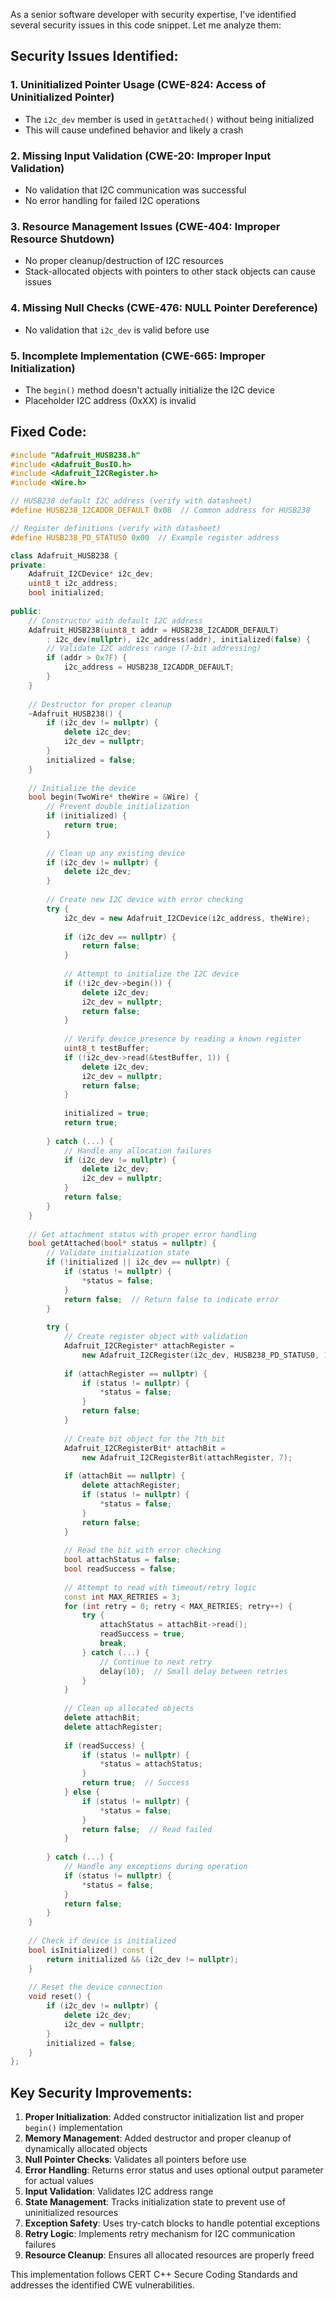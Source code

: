 As a senior software developer with security expertise, I've identified several security issues in this code snippet. Let me analyze them:

## Security Issues Identified:

### 1. **Uninitialized Pointer Usage (CWE-824: Access of Uninitialized Pointer)**
- The `i2c_dev` member is used in `getAttached()` without being initialized
- This will cause undefined behavior and likely a crash

### 2. **Missing Input Validation (CWE-20: Improper Input Validation)**
- No validation that I2C communication was successful
- No error handling for failed I2C operations

### 3. **Resource Management Issues (CWE-404: Improper Resource Shutdown)**
- No proper cleanup/destruction of I2C resources
- Stack-allocated objects with pointers to other stack objects can cause issues

### 4. **Missing Null Checks (CWE-476: NULL Pointer Dereference)**
- No validation that `i2c_dev` is valid before use

### 5. **Incomplete Implementation (CWE-665: Improper Initialization)**
- The `begin()` method doesn't actually initialize the I2C device
- Placeholder I2C address (0xXX) is invalid

## Fixed Code:

```cpp
#include "Adafruit_HUSB238.h"
#include <Adafruit_BusIO.h>
#include <Adafruit_I2CRegister.h>
#include <Wire.h>

// HUSB238 default I2C address (verify with datasheet)
#define HUSB238_I2CADDR_DEFAULT 0x08  // Common address for HUSB238

// Register definitions (verify with datasheet)
#define HUSB238_PD_STATUS0 0x00  // Example register address

class Adafruit_HUSB238 {
private:
    Adafruit_I2CDevice* i2c_dev;
    uint8_t i2c_address;
    bool initialized;
    
public:
    // Constructor with default I2C address
    Adafruit_HUSB238(uint8_t addr = HUSB238_I2CADDR_DEFAULT) 
        : i2c_dev(nullptr), i2c_address(addr), initialized(false) {
        // Validate I2C address range (7-bit addressing)
        if (addr > 0x7F) {
            i2c_address = HUSB238_I2CADDR_DEFAULT;
        }
    }
    
    // Destructor for proper cleanup
    ~Adafruit_HUSB238() {
        if (i2c_dev != nullptr) {
            delete i2c_dev;
            i2c_dev = nullptr;
        }
        initialized = false;
    }
    
    // Initialize the device
    bool begin(TwoWire* theWire = &Wire) {
        // Prevent double initialization
        if (initialized) {
            return true;
        }
        
        // Clean up any existing device
        if (i2c_dev != nullptr) {
            delete i2c_dev;
        }
        
        // Create new I2C device with error checking
        try {
            i2c_dev = new Adafruit_I2CDevice(i2c_address, theWire);
            
            if (i2c_dev == nullptr) {
                return false;
            }
            
            // Attempt to initialize the I2C device
            if (!i2c_dev->begin()) {
                delete i2c_dev;
                i2c_dev = nullptr;
                return false;
            }
            
            // Verify device presence by reading a known register
            uint8_t testBuffer;
            if (!i2c_dev->read(&testBuffer, 1)) {
                delete i2c_dev;
                i2c_dev = nullptr;
                return false;
            }
            
            initialized = true;
            return true;
            
        } catch (...) {
            // Handle any allocation failures
            if (i2c_dev != nullptr) {
                delete i2c_dev;
                i2c_dev = nullptr;
            }
            return false;
        }
    }
    
    // Get attachment status with proper error handling
    bool getAttached(bool* status = nullptr) {
        // Validate initialization state
        if (!initialized || i2c_dev == nullptr) {
            if (status != nullptr) {
                *status = false;
            }
            return false;  // Return false to indicate error
        }
        
        try {
            // Create register object with validation
            Adafruit_I2CRegister* attachRegister = 
                new Adafruit_I2CRegister(i2c_dev, HUSB238_PD_STATUS0, 1, MSBFIRST);
            
            if (attachRegister == nullptr) {
                if (status != nullptr) {
                    *status = false;
                }
                return false;
            }
            
            // Create bit object for the 7th bit
            Adafruit_I2CRegisterBit* attachBit = 
                new Adafruit_I2CRegisterBit(attachRegister, 7);
            
            if (attachBit == nullptr) {
                delete attachRegister;
                if (status != nullptr) {
                    *status = false;
                }
                return false;
            }
            
            // Read the bit with error checking
            bool attachStatus = false;
            bool readSuccess = false;
            
            // Attempt to read with timeout/retry logic
            const int MAX_RETRIES = 3;
            for (int retry = 0; retry < MAX_RETRIES; retry++) {
                try {
                    attachStatus = attachBit->read();
                    readSuccess = true;
                    break;
                } catch (...) {
                    // Continue to next retry
                    delay(10);  // Small delay between retries
                }
            }
            
            // Clean up allocated objects
            delete attachBit;
            delete attachRegister;
            
            if (readSuccess) {
                if (status != nullptr) {
                    *status = attachStatus;
                }
                return true;  // Success
            } else {
                if (status != nullptr) {
                    *status = false;
                }
                return false;  // Read failed
            }
            
        } catch (...) {
            // Handle any exceptions during operation
            if (status != nullptr) {
                *status = false;
            }
            return false;
        }
    }
    
    // Check if device is initialized
    bool isInitialized() const {
        return initialized && (i2c_dev != nullptr);
    }
    
    // Reset the device connection
    void reset() {
        if (i2c_dev != nullptr) {
            delete i2c_dev;
            i2c_dev = nullptr;
        }
        initialized = false;
    }
};
```

## Key Security Improvements:

1. **Proper Initialization**: Added constructor initialization list and proper `begin()` implementation
2. **Memory Management**: Added destructor and proper cleanup of dynamically allocated objects
3. **Null Pointer Checks**: Validates all pointers before use
4. **Error Handling**: Returns error status and uses optional output parameter for actual values
5. **Input Validation**: Validates I2C address range
6. **State Management**: Tracks initialization state to prevent use of uninitialized resources
7. **Exception Safety**: Uses try-catch blocks to handle potential exceptions
8. **Retry Logic**: Implements retry mechanism for I2C communication failures
9. **Resource Cleanup**: Ensures all allocated resources are properly freed

This implementation follows CERT C++ Secure Coding Standards and addresses the identified CWE vulnerabilities.